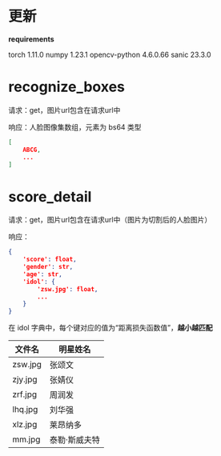 # 更新



**requirements**

torch                1.11.0 
numpy                1.23.1 
opencv-python        4.6.0.66 
sanic                23.3.0  



# recognize_boxes

请求：get，图片url包含在请求url中

响应：人脸图像集数组，元素为 bs64 类型

```json
[
	ABCG, 
	...
]
```



# score_detail

请求：get，图片url包含在请求url中（图片为切割后的人脸图片）

响应：

```json
{
    'score': float,
	'gender': str, 
	'age': str, 
    'idol': {
        'zsw.jpg': float, 
        ...
    }
}
```

在 idol 字典中，每个键对应的值为“距离损失函数值”，**越小越匹配**



| 文件名  | 明星姓名      |
| ------- | ------------- |
| zsw.jpg | 张颂文        |
| zjy.jpg | 张婧仪        |
| zrf.jpg | 周润发        |
| lhq.jpg | 刘华强        |
| xlz.jpg | 莱昂纳多      |
| mm.jpg  | 泰勒·斯威夫特 |

